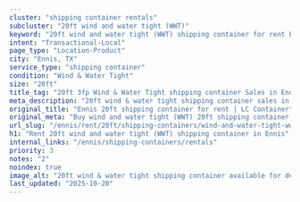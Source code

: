 ```yaml
---
cluster: "shipping container rentals"
subcluster: "20ft wind and water tight (WWT)"
keyword: "20ft wind and water tight (WWT) shipping container for rent Ennis, TX"
intent: "Transactional-Local"
page_type: "Location-Product"
city: "Ennis, TX"
service_type: "shipping container"
condition: "Wind & Water Tight"
size: "20ft"
title_tag: "20ft 3fp Wind & Water Tight shipping container Sales in Ennis | LC Container"
meta_description: "20ft wind & water tight shipping container sales in Ennis. Fast delivery, competitive pricing. Serving shipping containers area. Quote ID: KNW. Call (214) 524-4168 for your free quote today."
original_title: "Ennis 20ft shipping container for rent | LC Container"
original_meta: "Buy wind and water tight (WWT) 20ft shipping container rent with local delivery in Ennis, TX. LC Container — local Since 2003. Request a fast quote today."
url_slug: "/ennis/rent/20ft/shipping-containers/wind-and-water-tight-wwt"
h1: "Rent 20ft wind and water tight (WWT) shipping container in Ennis"
internal_links: "/ennis/shipping-containers/rentals"
priority: 3
notes: "2"
noindex: true
image_alt: "20ft wind & water tight shipping container available for delivery in Ennis"
last_updated: "2025-10-20"
---
```


<!-- TODO: Add unique city/inventory copy, images, and internal links here. -->
